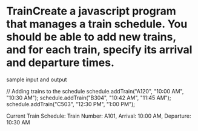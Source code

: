 # TrainCreate a javascript program that manages a train schedule. You should be able to add new trains, and for each train, specify its arrival and departure times.

sample input and output 

// Adding trains to the schedule
schedule.addTrain("A120", "10:00 AM", "10:30 AM");
schedule.addTrain("B304", "10:42 AM", "11:45 AM");
schedule.addTrain("C503", "12:30 PM", "1:00 PM");


Current Train Schedule:
Train Number: A101, Arrival: 10:00 AM, Departure: 10:30 AM

